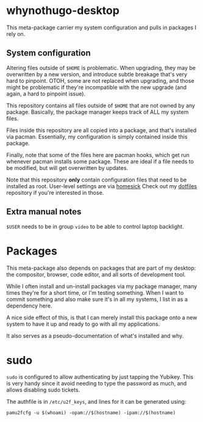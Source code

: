 # whynothugo-desktop

This meta-package carrier my system configuration and pulls in packages I rely
on.

## System configuration

Altering files outside of `$HOME` is problematic. When upgrading, they may be
overwritten by a new version, and introduce subtle breakage that's very hard to
pinpoint. OTOH, some are not replaced when upgrading, and those might be
problematic if they're incompatible with the new upgrade (and again, a hard to
pinpoint issue).

This repository contains all files outside of `$HOME` that are not owned by any
package. Basically, the package manager keeps track of ALL my system files.

Files inside this repository are all copied into a package, and that's
installed via pacman. Essentially, my configuration is simply contained inside
this package.

Finally, note that some of the files here are pacman hooks, which get run
whenever pacman installs some package. These are ideal if a file needs to be
modified, but will get overwritten by updates.

Note that this repository **only** contain configuration files that need
to be installed as root. User-level settings are via [homesick][homesick]
Check out my [dotfiles][dotfiles] repository if you're interested in those.

[homesick]: https://github.com/technicalpickles/homesick
[dotfiles]: https://gitlab.com/WhyNotHugo/dotfiles

## Extra manual notes

`$USER` needs to be in group `video` to be able to control laptop backlight.

# Packages

This meta-package also depends on packages that are part of my desktop:
the compositor, browser, code editor, and all sorts of development tool.

While I often install and un-install packages via my package manager, many times
they're for a short time, or I'm testing something. When I want to commit
something and also make sure it's in all my systems, I list in as a dependency
here.

A nice side effect of this, is that I can merely install this package onto a
new system to have it up and ready to go with all my applications.

It also serves as a pseudo-documentation of what's installed and why.

# sudo

`sudo` is configured to allow authenticating by just tapping the Yubikey. This
is very handy since it avoid needing to type the password as much, and allows
disabling sudo tickets.

The authfile is in `/etc/u2f_keys`, and lines for it can be generated using:

    pamu2fcfg -u $(whoami) -opam://$(hostname) -ipam://$(hostname)
